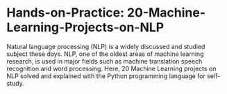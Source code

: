 # Hands-on-Practice: 20-Machine-Learning-Projects-on-NLP
Natural language processing (NLP) is a widely discussed and studied subject these days. NLP, one of the oldest areas of machine learning research, is used in major fields such as machine translation speech recognition and word processing.
Here, 20 Machine Learning projects on NLP solved and explained with the Python programming language for self-study.
